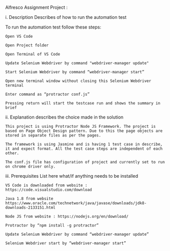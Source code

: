 Alfresco Assignment Project : 

i. Description Describes of how to run the automation test

To run the automation test follow these steps:

    Open VS Code

    Open Project folder

    Open Terminal of VS Code
    
    Update Selenium Webdriver by command "webdriver-manager update"

    Start Selenium Webdriver by command “webdriver-manager start”

    Open new terminal window without closing this Selenium Webdriver terminal

    Enter command as “protractor conf.js”

    Pressing return will start the testcase run and shows the summary in brief

ii. Explanation describes the choice made in the solution

    This project is using Protractor Node JS Framework. The project is based on Page Object Design pattern. Due to this the page objects are stored in separate files as per the pages.

    The framework is using Jasmine and is having 1 test case in describe, it and expect format. All the test case steps are independent of each other.

    The conf.js file has configuration of project and currently set to run on chrome driver only.

iii. Prerequisites List here what/if anything needs to be installed

    VS Code is downloaded from website : https://code.visualstudio.com/download

    Java 1.8 from website https://www.oracle.com/technetwork/java/javase/downloads/jdk8-downloads-2133151.html

    Node JS from website : https://nodejs.org/en/download/

    Protractor by “npm install -g protractor”
    
    Update Selenium Webdriver by command “webdriver-manager update”

    Selenium Webdriver start by “webdriver-manager start”
